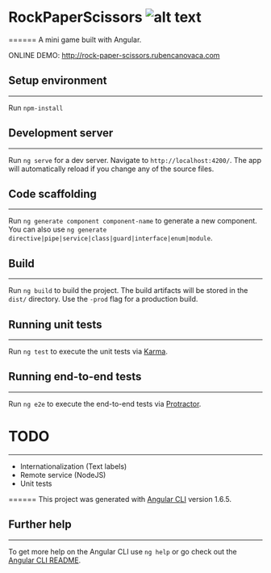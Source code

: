 # RockPaperScissors ![alt text](http://rock-paper-scissors.rubencanovaca.com/assets/favicon/favicon-32x32.png "RPS")
======
A mini game built with Angular.

ONLINE DEMO: <http://rock-paper-scissors.rubencanovaca.com>

## Setup environment
------
Run `npm-install`

## Development server
------
Run `ng serve` for a dev server. Navigate to `http://localhost:4200/`. The app will automatically reload if you change any of the source files.

## Code scaffolding
------
Run `ng generate component component-name` to generate a new component. You can also use `ng generate directive|pipe|service|class|guard|interface|enum|module`.

## Build
------
Run `ng build` to build the project. The build artifacts will be stored in the `dist/` directory. Use the `-prod` flag for a production build.

## Running unit tests
------
Run `ng test` to execute the unit tests via [Karma](https://karma-runner.github.io).

## Running end-to-end tests
------
Run `ng e2e` to execute the end-to-end tests via [Protractor](http://www.protractortest.org/).


# TODO
------
-   Internationalization (Text labels)
-   Remote service (NodeJS)
-   Unit tests

======
This project was generated with [Angular CLI](https://github.com/angular/angular-cli) version 1.6.5.

## Further help
------
To get more help on the Angular CLI use `ng help` or go check out the [Angular CLI README](https://github.com/angular/angular-cli/blob/master/README.md).
